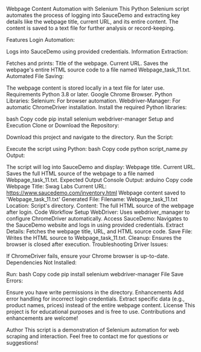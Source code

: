Webpage Content Automation with Selenium
This Python Selenium script automates the process of logging into SauceDemo and extracting key details like the webpage title, current URL, and its entire content. The content is saved to a text file for further analysis or record-keeping.

Features
Login Automation:

Logs into SauceDemo using provided credentials.
Information Extraction:

Fetches and prints:
Title of the webpage.
Current URL.
Saves the webpage's entire HTML source code to a file named Webpage_task_11.txt.
Automated File Saving:

The webpage content is stored locally in a text file for later use.
Requirements
Python 3.8 or later.
Google Chrome Browser.
Python Libraries:
Selenium: For browser automation.
Webdriver-Manager: For automatic ChromeDriver installation.
Install the required Python libraries:

bash
Copy code
pip install selenium webdriver-manager
Setup and Execution
Clone or Download the Repository:

Download this project and navigate to the directory.
Run the Script:

Execute the script using Python:
bash
Copy code
python script_name.py
Output:

The script will log into SauceDemo and display:
Webpage title.
Current URL.
Saves the full HTML source of the webpage to a file named Webpage_task_11.txt.
Expected Output
Console Output:
arduino
Copy code
Webpage Title: Swag Labs
Current URL: https://www.saucedemo.com/inventory.html
Webpage content saved to 'Webpage_task_11.txt'
Generated File:
Filename: Webpage_task_11.txt
Location: Script's directory.
Content: The full HTML source of the webpage after login.
Code Workflow
Setup WebDriver:
Uses webdriver_manager to configure ChromeDriver automatically.
Access SauceDemo:
Navigates to the SauceDemo website and logs in using provided credentials.
Extract Details:
Fetches the webpage title, URL, and HTML source code.
Save File:
Writes the HTML source to Webpage_task_11.txt.
Cleanup:
Ensures the browser is closed after execution.
Troubleshooting
Driver Issues:

If ChromeDriver fails, ensure your Chrome browser is up-to-date.
Dependencies Not Installed:

Run:
bash
Copy code
pip install selenium webdriver-manager
File Save Errors:

Ensure you have write permissions in the directory.
Enhancements
Add error handling for incorrect login credentials.
Extract specific data (e.g., product names, prices) instead of the entire webpage content.
License
This project is for educational purposes and is free to use. Contributions and enhancements are welcome!

Author
This script is a demonstration of Selenium automation for web scraping and interaction. Feel free to contact me for questions or suggestions!
